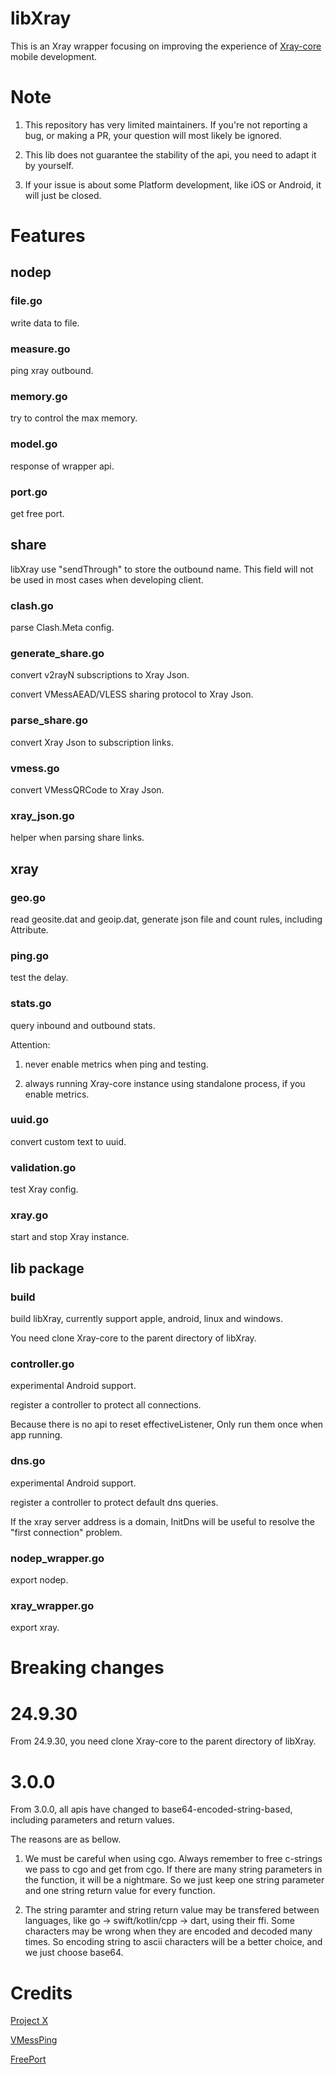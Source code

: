 # libXray

This is an Xray wrapper focusing on improving the experience of [Xray-core](https://github.com/XTLS/Xray-core) mobile development.

# Note

1. This repository has very limited maintainers. If you're not reporting a bug, or making a PR, your question will most likely be ignored.

2. This lib does not guarantee the stability of the api, you need to adapt it by yourself.

3. If your issue is about some Platform development, like iOS or Android, it will just be closed.

# Features

## nodep

### file.go

write data to file.

### measure.go

ping xray outbound.

### memory.go

try to control the max memory.

### model.go

response of wrapper api.

### port.go

get free port.

## share

libXray use "sendThrough" to store the outbound name. This field will not be used in most cases when developing client.

### clash.go

parse Clash.Meta config.

### generate_share.go

convert v2rayN subscriptions to Xray Json.

convert VMessAEAD/VLESS sharing protocol to Xray Json.

### parse_share.go

convert Xray Json to subscription links.

### vmess.go

convert VMessQRCode to Xray Json.

### xray_json.go

helper when parsing share links.

## xray

### geo.go

read geosite.dat and geoip.dat, generate json file and count rules, including Attribute.

### ping.go

test the delay.

### stats.go

query inbound and outbound stats.

Attention: 

1. never enable metrics when ping and testing.

2. always running Xray-core instance using standalone process, if you enable metrics.

### uuid.go

convert custom text to uuid.

### validation.go

test Xray config.

### xray.go

start and stop Xray instance.

## lib package

### build

build libXray, currently support apple, android, linux and windows.

You need clone Xray-core to the parent directory of libXray.

### controller.go

experimental Android support.

register a controller to protect all connections.

Because there is no api to reset effectiveListener, Only run them once when app running.

### dns.go

experimental Android support.

register a controller to protect default dns queries.

If the xray server address is a domain, InitDns will be useful to resolve the "first connection" problem.

### nodep_wrapper.go

export nodep.

### xray_wrapper.go

export xray.

# Breaking changes

# 24.9.30

From 24.9.30, you need clone Xray-core to the parent directory of libXray.

# 3.0.0

From 3.0.0, all apis have changed to base64-encoded-string-based, including parameters and return values.

The reasons are as bellow.

1. We must be careful when using cgo. Always remember to free c-strings we pass to cgo and get from cgo. If there are many string parameters in the function, it will be a nightmare. So we just keep one string parameter and one string return value for every function.

2. The string paramter and string return value may be transfered between languages, like go -> swift/kotlin/cpp -> dart, using their ffi. Some characters may be wrong when they are encoded and decoded many times. So encoding string to ascii characters will be a better choice, and we just choose base64.

# Credits

[Project X](https://github.com/XTLS/Xray-core)

[VMessPing](https://github.com/v2fly/vmessping)

[FreePort](https://github.com/phayes/freeport)
